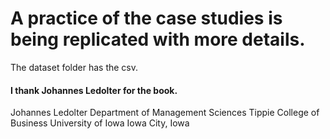 # A practice of the case studies is being replicated with more details.

The dataset folder has the csv.

#### I thank Johannes Ledolter for the book.

Johannes Ledolter
Department of Management Sciences
Tippie College of Business
University of Iowa
Iowa City, Iowa